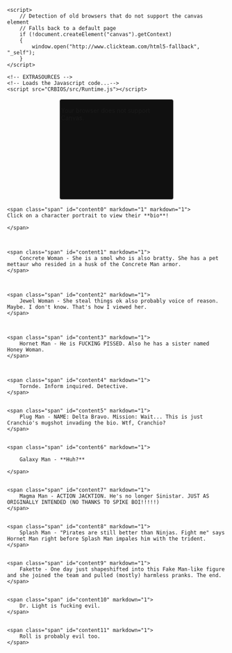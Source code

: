 <html lang="en">

<head>
<meta http-equiv="Content-Type" content="text/html; charset=UTF-8"/>
<meta name="viewport" content="width=device-width, initial-scale=1" />
<style type="text/css">
html {height: 100%;}
body {
	background-repeat: no-repeat;
	background-attachment: fixed;
	height: 100%;
	min-height: 100%;
	margin: 0;
}

}
#bloctxt {
	border-right-width: 5px;
	border-right-style: solid;
	border-right-color: #962300;
	padding-right: 10px;
	position: absolute;
	top:5%;
	right: 75%;
	width: 600px;
	margin-right: 260px
}
#wrapper {
	padding: 2px;
	margin: 0 auto;
}
#border {
	background-color: #101010;
	border: 1px solid #606060;
	-webkit-border-radius: 1px;
	-moz-border-radius: 4px;
	border-radius: 4px;
	margin: 0 auto;
	padding: 2px;
	width:256px;
	height:224px;
}

#canvas {
	width:256px; 
	height:224px;
}

#MMFCanvas {
	-webkit-box-shadow:  0px 0px 4px 4px rgba(0, 0, 0, 0.25); 
    box-shadow:  0px 0px 4px 4px rgba(0, 0, 0, 0.25);
}


</style>

	<script>
	   	// Detection of old browsers that do not support the canvas element
		// Falls back to a default page
	    if (!document.createElement("canvas").getContext)
	    {
			window.open("http://www.clickteam.com/html5-fallback", "_self");
		}
	</script>
	
  	<!-- EXTRASOURCES -->
	<!-- Loads the Javascript code...-->
  	<script src="CRBIOS/src/Runtime.js"></script>

</head>

<!-- This is where we create the Canvas element that will contain the application...-->
<body>
    <div id="wrapper">
	    <div id="border">
		    <div id="canvas">
			    <canvas id="MMFCanvas" width="256" height="224">
				    <p>Your browser does not support Canvas.</p>
			    </canvas>   
		    </div>
	    </div>
    </div>  
    <script>
        // RUNTIMESTART
        // This is where the HTML5 runtime is actually started
	    window.addEventListener("load", windowLoaded, false);
	    function windowLoaded()
	    {
		    // Calls the runtime
		    // First parameter : name of the canvas element
		    // Second parameter : path to the cch file. Images and sounds must lay beside this file
		    new Runtime("MMFCanvas", "CRBIOS/assets/CRBIOS.cch");
	    }
        // RUNTIMESTARTEND
    </script>
   </body>
</html>

<script src="assets/js/scrollpage.js"></script>

<body>
<span class="col-md-3">
	<p></p><p></p>
	
	
	<span class="span" id="content0" markdown="1" markdown="1">
	Click on a character portrait to view their **bio**!
	
	</span>
	
	
	
    <span class="span" id="content1" markdown="1">
        Concrete Woman - She is a smol who is also bratty. She has a pet mettaur who resided in a husk of the Concrete Man armor.
    </span>
		
		
		
    <span class="span" id="content2" markdown="1">
        Jewel Woman - She steal things ok also probably voice of reason. Maybe. I don't know. That's how I viewed her.
    </span>
	
	
	
    <span class="span" id="content3" markdown="1">
        Hornet Man - He is FUCKING PISSED. Also he has a sister named Honey Woman.
    </span>
	
	
	
    <span class="span" id="content4" markdown="1">
        Tornde. Inform inquired. Detective.
    </span>
	
	
    <span class="span" id="content5" markdown="1">
        Plug Man - NAME: Delta Bravo. Mission: Wait... This is just Cranchio's mugshot invading the bio. Wtf, Cranchio?
    </span>
	
	
    <span class="span" id="content6" markdown="1">
	
		Galaxy Man - **Huh?**
		
    </span>
	
	
    <span class="span" id="content7" markdown="1">
        Magma Man - ACTION JACKTION. He's no longer Sinistar. JUST AS ORIGINALLY INTENDED (NO THANKS TO SPIKE BOI!!!!!)
    </span>
	
	
    <span class="span" id="content8" markdown="1">
        Splash Man - "Pirates are still better than Ninjas. Fight me" says Hornet Man right before Splash Man impales him with the trident.
    </span>
	
	
    <span class="span" id="content9" markdown="1">
        Fakette - One day just shapeshifted into this Fake Man-like figure and she joined the team and pulled (mostly) harmless pranks. The end.
    </span>
	
	
    <span class="span" id="content10" markdown="1">
        Dr. Light is fucking evil.
    </span>
	
	
    <span class="span" id="content11" markdown="1">
        Roll is probably evil too.
    </span>
	

</span>
</body>